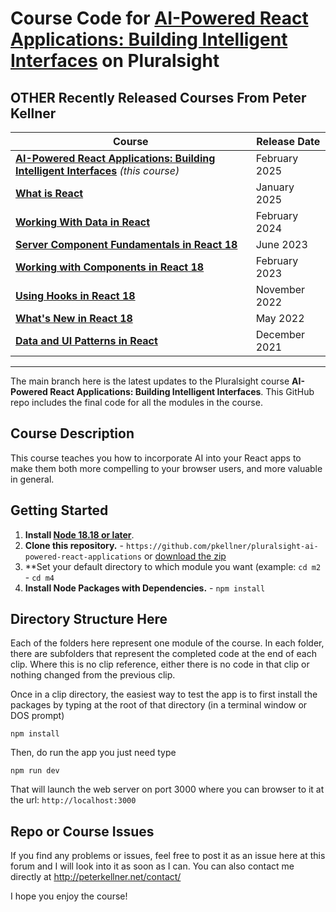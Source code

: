 # Course Code for [AI-Powered React Applications: Building Intelligent Interfaces](https://pluralsight.com/courses/ai-powered-react-applications--building-intelligent-interfaces) on Pluralsight

## OTHER Recently Released Courses From Peter Kellner

| **Course**                                                                                                                 | Release Date  |
|----------------------------------------------------------------------------------------------------------------------------|---------------|
| **[AI-Powered React Applications: Building Intelligent Interfaces](https://pluralsight.com/courses/ai-powered-react-applications--building-intelligent-interfaces/)**  *(this course)* | February 2025 |
| **[What is React](https://pluralsight.com/courses/react-what-is/)**                                                        | January 2025  |
| **[Working With Data in React](http://www.pluralsight.com/courses/react-working-data)**                                    | February 2024 |
| **[Server Component Fundamentals in React 18](http://www.pluralsight.com/courses/react-18-server-component-fundamentals)** | June 2023     |
| **[Working with Components in React 18](https://pluralsight.com/courses/react-18-working-components/)**                    | February 2023 |
| **[Using Hooks in React 18](https://pluralsight.com/courses/react-18-using-hooks/)**                                       | November 2022 |
| **[What's New in React 18](https://pluralsight.com/courses/react-18-whats-new/)**                                          | May 2022      |
| **[Data and UI Patterns in React](https://github.com/pkellner/pluralsight-building-essential-ui-data-elements-in-react/)** | December 2021 |



<hr/>

The main branch here is the latest updates to the Pluralsight course <b>AI-Powered React Applications: Building Intelligent Interfaces</b>. This GitHub repo includes the final code for all the modules in the course.

## Course Description

This course teaches you how to incorporate AI into your React apps to make them both more compelling to your browser users, and more valuable in general.

## Getting Started
1. **Install [Node 18.18 or later](https://nodejs.org)**.
2. **Clone this repository.** - `https://github.com/pkellner/pluralsight-ai-powered-react-applications` or [download the zip](https://github.com/pkellner/pluralsight-ai-powered-react-applications/archive/main.zip)
3. **Set your default directory to which module you want (example: `cd m2` - `cd m4`
4. **Install Node Packages with Dependencies.** - `npm install`

## Directory Structure Here

Each of the folders here represent one module of the course.  In each folder, there are subfolders that represent the completed code at the end of each clip. Where this is no clip reference, either there is no code in that clip or nothing changed from the previous clip.

Once in a clip directory, the easiest way to test the app is to first install the packages by typing at the root of that directory (in a terminal window or DOS prompt)

`npm install`

Then, do run the app you just need type

`npm run dev`

That will launch the web server on port 3000 where you can browser to it at the url: `http://localhost:3000`


## Repo or Course Issues

If you find any problems or issues, feel free to post it as an issue here at this forum and I will look into it as soon as I can. You can also contact me directly at http://peterkellner.net/contact/

I hope you enjoy the course!











